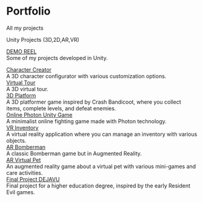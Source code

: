# Portfolio
All my projects

Unity Projects (3D,2D,AR,VR)

[DEMO REEL](https://youtu.be/IMcVIpBIWTs)<br>
Some of my projects developed in Unity.<br>

[Character Creator](https://github.com/lituszx/Character_creator)<br>
A 3D character configurator with various customization options.<br>
[Virtual Tour](https://github.com/lituszx/Virtual_Tour)<br>
A 3D virtual tour.<br>
[3D Platform](https://github.com/lituszx/3D-Platform)<br>
A 3D platformer game inspired by Crash Bandicoot, where you collect items, complete levels, and defeat enemies.<br>
[Online Photon Unity Game](https://github.com/lituszx/Game_Photon_Unity_Networking)<br>
A minimalist online fighting game made with Photon technology.<br>
[VR Inventory](https://github.com/lituszx/VR_Inventory)<br>
A virtual reality application where you can manage an inventory with various objects.<br>
[AR Bomberman](https://github.com/lituszx/AR_Bomberman)<br>
A classic Bomberman game but in Augmented Reality.<br>
[AR Virtual Pet](https://github.com/lituszx/AR_Virtual_Pet_Game)<br>
An augmented reality game about a virtual pet with various mini-games and care activities.<br>
[Final Project DEJAVU](https://github.com/lituszx/DejaVu)<br>
Final project for a higher education degree, inspired by the early Resident Evil games.<br>
